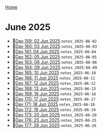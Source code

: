 [Home](../../main.md)

# June 2025

- 📝[Day 159: 02 Jun 2025](./06/notes_2025-06-02.md) `notes_2025-06-02`
- 📝[Day 160: 03 Jun 2025](./06/notes_2025-06-03.md) `notes_2025-06-03`
- 📝[Day 161: 04 Jun 2025](./06/notes_2025-06-04.md) `notes_2025-06-04`
- 📝[Day 162: 05 Jun 2025](./06/notes_2025-06-05.md) `notes_2025-06-05`
- 📝[Day 163: 06 Jun 2025](./06/notes_2025-06-06.md) `notes_2025-06-06`
- 📝[Day 164: 09 Jun 2025](./06/notes_2025-06-09.md) `notes_2025-06-09`
- 📝[Day 165: 10 Jun 2025](./06/notes_2025-06-10.md) `notes_2025-06-10`
- 📝[Day 166: 11 Jun 2025](./06/notes_2025-06-11.md) `notes_2025-06-11`
- 📝[Day 167: 12 Jun 2025](./06/notes_2025-06-12.md) `notes_2025-06-12`
- 📝[Day 168: 13 Jun 2025](./06/notes_2025-06-13.md) `notes_2025-06-13`
- 📝[Day 169: 16 Jun 2025](./06/notes_2025-06-16.md) `notes_2025-06-16`
- 📝[Day 170: 17 Jun 2025](./06/notes_2025-06-17.md) `notes_2025-06-17`
- 📝[Day 171: 18 Jun 2025](./06/notes_2025-06-18.md) `notes_2025-06-18`
- 📝[Day 172: 19 Jun 2025](./06/notes_2025-06-19.md) `notes_2025-06-19`
- 📝[Day 173: 20 Jun 2025](./06/notes_2025-06-20.md) `notes_2025-06-20`
- 📝[Day 176: 25 Jun 2025](./06/notes_2025-06-25.md) `notes_2025-06-25`
- 📝[Day 177: 26 Jun 2025](./06/notes_2025-06-26.md) `notes_2025-06-26`
